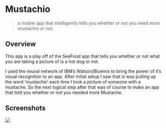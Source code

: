 # Mustachio
> a mobile app that intelligently tells you whether or not you need more mustachio or not.


## Overview

This app is a play off of the SeeFood app that tells you whether or not what you are taking a picture of is a hot dog or not. 

I used the neural network of IBM’s Watson/Bluemix to bring the power of it’s visual recognition to an app. After initial setup I saw that is was pulling up the word ‘mustachio’ each time I took a picture of someone with a mustache. So the next logical step after that was of course to make an app that told you whether or not you needed more Mustache.



## Screenshots

![](header.png)






